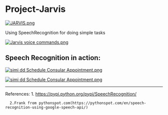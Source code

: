 # Project-Jarvis
[![JARVIS.png](https://s19.postimg.org/555dcujlf/JARVIS.png)](https://postimg.org/image/4fml0hj1r/)

Using SpeechRecognition for doing simple tasks

[![Jarvis voice commands.png](https://s19.postimg.org/65fa92tkj/Jarvis_voice_commands.png)](https://postimg.org/image/m3nzz7nsf/)

## Speech Recognition in action:
[![simi dd Schedule Consular Appointment.png](https://s19.postimg.org/7rn4p5yyb/simi_dd_Schedule_Consular_Appointment.png)](https://postimg.org/image/rz0khgwfj/)

[![simi dd Schedule Consular Appointment.png](https://s19.postimg.org/4jinc4coj/simi_dd_Schedule_Consular_Appointment.png)](https://postimg.org/image/4wa1iauy7/)













-----
References: 
      1. https://pypi.python.org/pypi/SpeechRecognition/
      
      2.Frank from pythonspot.com(https://pythonspot.com/en/speech-recognition-using-google-speech-api/)
